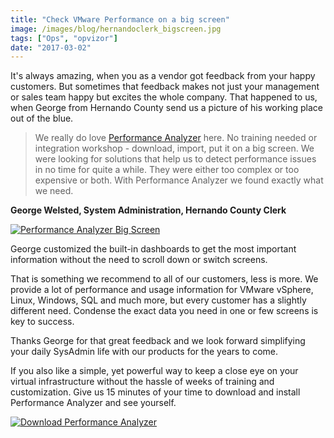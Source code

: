 ```yaml
---
title: "Check VMware Performance on a big screen"
image: /images/blog/hernandoclerk_bigscreen.jpg
tags: ["Ops", "opvizor"]
date: "2017-03-02"
---
```


It's always amazing, when you as a vendor got feedback from your happy customers. But sometimes that feedback makes not just your management or sales team happy but excites the whole company. That happened to us, when George from Hernando County send us a picture of his working place out of the blue.

> We really do love [Performance Analyzer](http://try.opvizor.com/perfanalyzer) here. No training needed or integration workshop - download, import, put it on a big screen. We were looking for solutions that help us to detect performance issues in no time for quite a while. They were either too complex or too expensive or both. With Performance Analyzer we found exactly what we need.

**George Welsted, System Administration, Hernando County Clerk**

[![Performance Analyzer Big Screen](/images/blog/hernandoclerk_bigscreen.jpg)](http://try.opvizor.com/perfanalyzer)

George customized the built-in dashboards to get the most important information without the need to scroll down or switch screens.

That is something we recommend to all of our customers, less is more. We provide a lot of performance and usage information for VMware vSphere, Linux, Windows, SQL and much more, but every customer has a slightly different need. Condense the exact data you need in one or few screens is key to success.

Thanks George for that great feedback and we look forward simplifying your daily SysAdmin life with our products for the years to come.

If you also like a simple, yet powerful way to keep a close eye on your virtual infrastructure without the hassle of weeks of training and customization. Give us 15 minutes of your time to download and install Performance Analyzer and see yourself.

[![Download Performance Analyzer](/images/blog/button_download-performance-analyzer.png)](http://try.opvizor.com/perfanalyzer)
